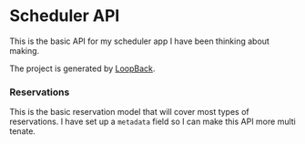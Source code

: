 # Scheduler API

This is the basic API for my scheduler app I have been thinking about making.

The project is generated by [LoopBack](http://loopback.io).

### Reservations
This is the basic reservation model that will cover most types of reservations. I have set up a `metadata` field so I can make this API more multi tenate.
